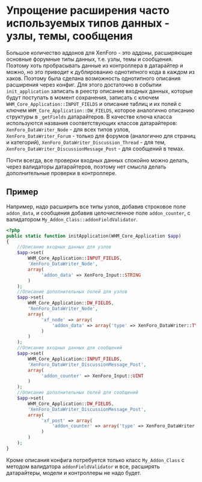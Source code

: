 Упрощение расширения часто используемых типов данных - узлы, темы, сообщения
============================================================================

Большое количество аддонов для XenForo - это аддоны, расширяющие основные форумные типы данных, т.е. узлы, темы и сообщения. Поэтому хоть пробрасывать данные из контроллера в датарайтер и можно, но это приводит к дублированию однотипного кода в каждом из хаков. Поэтому была сделана возможность однотипного описания расширения через конфиг.
Для этого достаточно в событии `init_application` записать в реестр описание входных данных, которые будут поступать в момент сохранения, записать с ключем `WHM_Core_Application::INPUT_FIELDS` и описание таблиц и их полей с ключем `WHM_Core_Application::DW_FIELDS`, которое аналогично описанию структуры в `_getFields`  датарайтеров.
В качестве ключа класса используются названия соответствующих классов датарайтеров:
`XenForo_DataWriter_Node` - для всех типов узлов,
`XenForo_DataWriter_Forum` - только для форумов (аналогично для страниц и категорий),
`XenForo_DataWriter_Discussion_Thread` - для тем,
`XenForo_DataWriter_DiscussionMessage_Post` - для сообщений в темах.

Почти всегда, все проверки входных данных спокойно можно делать, через валидаторы датарайтеров, поэтому нет смысла делать дополнительные проверки в контроллере.

Пример
------
Например, надо расширить все типы узлов, добавив строковое поле `addon_data`, и сообщения добавив целочисленное поле `addon_counter`, с  валидатором `My_Addon_Class::addonFieldValidator`.

~~~php
<?php
public static function initApplication(WHM_Core_Application $app)
{
	//Описание входных данных для узлов
	$app->set(
		WHM_Core_Application::INPUT_FIELDS,
		'XenForo_DataWriter_Node',
		array(
		     'addon_data' => XenForo_Input::STRING
		)
	);
	//Описание дополнительных полей для узлов
	$app->set(
		WHM_Core_Application::DW_FIELDS,
		'XenForo_DataWriter_Node',
		array(
		     'xf_node' => array(
			     'addon_data' => array('type' => XenForo_DataWriter::TYPE_STRING, 'default' => '')
		     )
		)
	);
	//Описание входных данных для сообщений
	$app->set(
		WHM_Core_Application::INPUT_FIELDS,
		'XenForo_DataWriter_DiscussionMessage_Post',
		array(
		     'addon_counter' => XenForo_Input::UINT
		)
	);
	//Описание дополнительных полей для сообщений
	$app->set(
		WHM_Core_Application::DW_FIELDS,
		'XenForo_DataWriter_DiscussionMessage_Post',
		array(
		     'xf_post' => array(
			     'addon_counter' => array('type' => XenForo_DataWriter::TYPE_UINT, 'default' => 0, 'verification' => array('My_Addon_Class', 'addonFieldValidator')),
		     )
		)
	);
}
~~~
Кроме описания конфига потребуется только класс `My_Addon_Class` с методом валидатора `addonFieldValidator` и все, расширять датарайтеры, модели и контроллеры не надо будет.